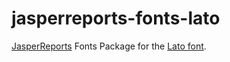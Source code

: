 # jasperreports-fonts-lato

[JasperReports](https://community.jaspersoft.com/project/jasperreports-library) Fonts Package for the [Lato font](http://www.latofonts.com/lato-free-fonts/).

